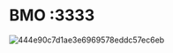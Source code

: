 # BMO :3333
![444e90c7d1ae3e6969578eddc57ec6eb](https://github.com/Soupysoup8/Proyecto_Final/assets/106486537/9ad36475-a3a2-44bb-819f-6f4ce1e2109f)
